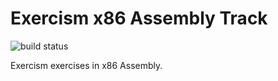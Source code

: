 # Exercism x86 Assembly Track

![build status](https://travis-ci.org/exercism/x86-assembly.svg?branch=master)

Exercism exercises in x86 Assembly.

